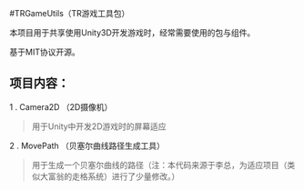 #TRGameUtils（TR游戏工具包）

本项目用于共享使用Unity3D开发游戏时，经常需要使用的包与组件。

基于MIT协议开源。

## 项目内容：

1 . Camera2D （2D摄像机）

> 用于Unity中开发2D游戏时的屏幕适应

2 . MovePath （贝塞尔曲线路径生成工具）

> 用于生成一个贝塞尔曲线的路径（注：本代码来源于李总，为适应项目（类似大富翁的走格系统）进行了少量修改。）